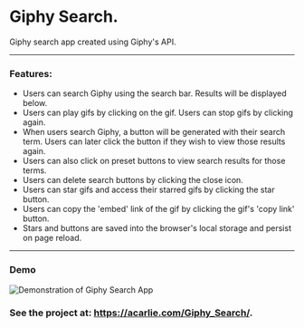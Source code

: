 # Giphy Search.
Giphy search app created using Giphy's API.

---
### Features:
* Users can search Giphy using the search bar. Results will be displayed below.
* Users can play gifs by clicking on the gif. Users can stop gifs by clicking again.
* When users search Giphy, a button will be generated with their search term. Users can later click the button if they wish to view those results again.
* Users can also click on preset buttons to view search results for those terms.
* Users can delete search buttons by clicking the close icon.
* Users can star gifs and access their starred gifs by clicking the star button.
* Users can copy the 'embed' link of the gif by clicking the gif's 'copy link' button.
* Stars and buttons are saved into the browser's local storage and persist on page reload.

---
### Demo
![Demonstration of Giphy Search App](Demo.gif)

### See the project at: https://acarlie.com/Giphy_Search/.

